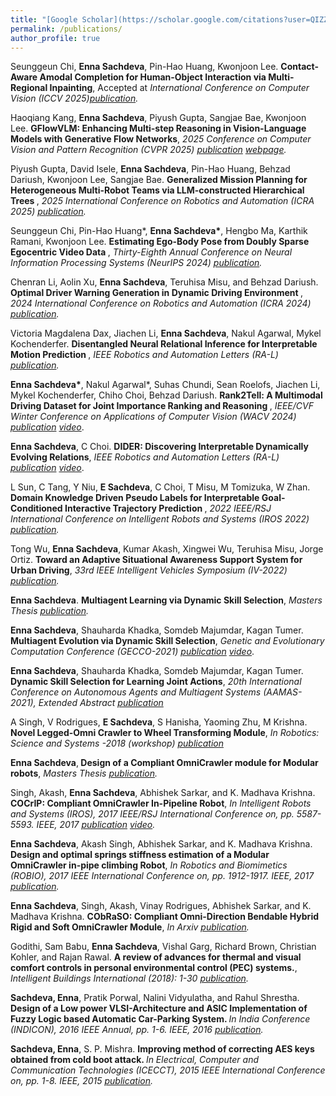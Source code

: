 ```yaml
---
title: "[Google Scholar](https://scholar.google.com/citations?user=QIZZA0oAAAAJ&hl=en&oi=ao)"
permalink: /publications/
author_profile: true
---
```

Seunggeun Chi, <b>Enna Sachdeva</b>, Pin-Hao Huang, Kwonjoon Lee. <b> Contact-Aware Amodal Completion for Human-Object Interaction via Multi-Regional Inpainting</b>, Accepted at <i>International Conference on Computer Vision (ICCV 2025)[publication](https://arxiv.org/abs/2508.00427).</i>

Haoqiang Kang, <b>Enna Sachdeva</b>, Piyush Gupta, Sangjae Bae, Kwonjoon Lee. <b> GFlowVLM: Enhancing Multi-step Reasoning in Vision-Language Models with Generative Flow Networks</b>, <i>2025 Conference on Computer Vision and Pattern Recognition (CVPR 2025) [publication](https://arxiv.org/pdf/2503.06514) [webpage](https://mk322.github.io/gflowvlm/).</i>

Piyush Gupta, David Isele, <b>Enna Sachdeva</b>, Pin-Hao Huang, Behzad Dariush, Kwonjoon Lee, Sangjae Bae. <b> Generalized Mission Planning for Heterogeneous Multi-Robot Teams via LLM-constructed Hierarchical Trees </b>, <i>2025 International Conference on Robotics and Automation (ICRA 2025) [publication](https://arxiv.org/pdf/2501.16539).</i>

Seunggeun Chi, Pin-Hao Huang*, <b>Enna Sachdeva*</b>, Hengbo Ma, Karthik Ramani, Kwonjoon Lee. <b> Estimating Ego-Body Pose from Doubly Sparse Egocentric Video Data </b>, <i>Thirty-Eighth Annual Conference on Neural Information Processing Systems (NeurIPS 2024) [publication](https://neurips.cc/virtual/2024/poster/95535).</i>

Chenran Li, Aolin Xu, <b>Enna Sachdeva</b>, Teruhisa Misu, and Behzad Dariush. <b> Optimal Driver Warning Generation in Dynamic Driving Environment </b>, <i>2024 International Conference on Robotics and Automation (ICRA 2024) [publication](https://ieeexplore.ieee.org/document/10611250).</i> 

Victoria Magdalena Dax, Jiachen Li, <b>Enna Sachdeva</b>, Nakul Agarwal, Mykel Kochenderfer. <b> Disentangled Neural Relational Inference for Interpretable Motion Prediction </b>, <i>IEEE Robotics and Automation Letters (RA-L) [publication](https://arxiv.org/pdf/2401.03599).</i>

<b>Enna Sachdeva\*</b>, Nakul Agarwal\*, Suhas Chundi, Sean Roelofs, Jiachen Li, Mykel Kochenderfer, Chiho Choi, Behzad Dariush. <b> Rank2Tell: A Multimodal Driving Dataset for Joint Importance Ranking and Reasoning </b>, <i>IEEE/CVF Winter Conference on Applications of Computer Vision (WACV 2024) [publication](https://arxiv.org/abs/2309.06597) [video](https://www.youtube.com/watch?v=a0MX3llh7bk&t=17s)</i>.

<b>Enna Sachdeva</b>, C Choi. <b> DIDER: Discovering Interpretable Dynamically Evolving Relations</b>, <i>IEEE Robotics and Automation Letters (RA-L) [publication](https://ieeexplore.ieee.org/document/9894686) [video](https://www.youtube.com/watch?v=tq-yprh-AGY&t=2s)</i>.

L Sun, C Tang, Y Niu, <b>E Sachdeva</b>, C Choi, T Misu, M Tomizuka, W Zhan. <b>Domain Knowledge Driven Pseudo Labels for Interpretable Goal-Conditioned Interactive Trajectory Prediction </b>, <i>2022 IEEE/RSJ International Conference on Intelligent Robots and Systems (IROS 2022) [publication](https://arxiv.org/pdf/2203.15112.pdf).</i>

Tong Wu, <b>Enna Sachdeva</b>, Kumar Akash, Xingwei Wu, Teruhisa Misu, Jorge Ortiz. <b>Toward an Adaptive Situational Awareness Support System for Urban Driving</b>, <i>33rd IEEE Intelligent Vehicles Symposium (IV-2022) [publication](https://ieeexplore.ieee.org/abstract/document/9827205).</i>

<b>Enna Sachdeva</b>. <b> Multiagent Learning via Dynamic Skill Selection</b>, <i>Masters Thesis [publication](https://ir.library.oregonstate.edu/downloads/gq67jz60h?locale=en).</i>

<b>Enna Sachdeva</b>, Shauharda Khadka, Somdeb Majumdar, Kagan Tumer.<b> Multiagent Evolution via Dynamic Skill Selection</b>, <i> Genetic and Evolutionary Computation Conference (GECCO-2021) [publication](https://dl.acm.org/doi/10.1145/3449639.3459387) [video](https://www.youtube.com/watch?v=0JOnadsTUCU)</i>.

<b>Enna Sachdeva</b>, Shauharda Khadka, Somdeb Majumdar, Kagan Tumer.<b> Dynamic Skill Selection for Learning Joint Actions</b>, <i>20th International Conference on Autonomous Agents and Multiagent Systems (AAMAS-2021), Extended Abstract [publication](http://www.ifaamas.org/Proceedings/aamas2021/pdfs/p1637.pdf)</i>

A Singh, V Rodrigues, <b>E Sachdeva</b>, S Hanisha, Yaoming Zhu, M Krishna.<b> Novel Legged-Omni Crawler to Wheel Transforming Module</b>, <i>In Robotics: Science and Systems -2018 (workshop) [publication](https://arxiv.org/pdf/1806.00765.pdf) </i>

<b>Enna Sachdeva</b>,<b> Design of a Compliant OmniCrawler module for Modular robots</b>, <i>Masters Thesis [publication](https://www.google.com/url?sa=t&rct=j&q=&esrc=s&source=web&cd=&cad=rja&uact=8&ved=2ahUKEwi_puvLqNLuAhUFrp4KHTg-BwAQFjAAegQIAxAC&url=http%3A%2F%2Fweb2py.iiit.ac.in%2Fresearch_centres%2Fpublications%2Fdownload%2Fmastersthesis.pdf.8500de55f6080e24.6d61696e2e706466.pdf&usg=AOvVaw124iKWYTP-f_KY_OKCL4V4).</i>

Singh, Akash, <b>Enna Sachdeva</b>, Abhishek Sarkar, and K. Madhava Krishna. <b>COCrIP: Compliant OmniCrawler In-Pipeline Robot</b>, <i> In Intelligent Robots and Systems (IROS), 2017 IEEE/RSJ International Conference on, pp. 5587-5593. IEEE, 2017 [publication](https://ieeexplore.ieee.org/document/8206446) [video](https://www.youtube.com/watch?v=g_E3RcsDHyo).</i>

<b>Enna Sachdeva</b>, Akash Singh, Abhishek Sarkar, and K. Madhava Krishna. <b>Design and optimal springs stiffness estimation of a Modular OmniCrawler in-pipe climbing Robot</b>,<i> In Robotics and Biomimetics (ROBIO), 2017 IEEE International Conference on, pp. 1912-1917. IEEE, 2017 [publication](https://ieeexplore.ieee.org/document/8324698).</i>

<b>Enna Sachdeva</b>, Singh, Akash, Vinay Rodrigues, Abhishek Sarkar, and K. Madhava Krishna. <b>CObRaSO: Compliant Omni-Direction Bendable Hybrid Rigid and Soft OmniCrawler Module</b>, <i>In Arxiv [publication](https://arxiv.org/abs/1709.10452).</i>

Godithi, Sam Babu, <b>Enna Sachdeva</b>, Vishal Garg, Richard Brown, Christian Kohler, and Rajan Rawal. <b>A review of advances for thermal and visual comfort controls in personal environmental control (PEC) systems.</b>, 
<i>Intelligent Buildings International (2018): 1-30 [publication](https://www.tandfonline.com/doi/abs/10.1080/17508975.2018.1543179).</i>

<b>Sachdeva, Enna</b>, Pratik Porwal, Nalini Vidyulatha, and Rahul Shrestha. <b>Design of a Low power VLSI-Architecture and ASIC Implementation of Fuzzy Logic based Automatic Car-Parking System. </b><i>In India Conference (INDICON), 2016 IEEE Annual, pp. 1-6. IEEE, 2016 [publication](https://ieeexplore.ieee.org/document/7839149).</i>

<b>Sachdeva, Enna</b>, S. P. Mishra. <b>Improving method of correcting AES keys obtained from cold boot attack. </b><i>In Electrical, Computer and Communication Technologies (ICECCT), 2015 IEEE International Conference on, pp. 1-8. IEEE, 2015 [publication](https://ieeexplore.ieee.org/document/7226024).</i>




